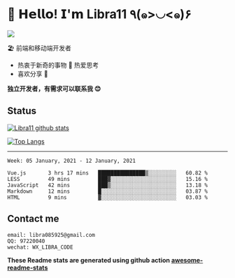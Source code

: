 # 🥳 𝗛𝗲𝗹𝗹𝗼! 𝗜'𝗺 Libra11 ٩(๑>◡<๑)۶

[![](https://img.shields.io/badge/-@Libra11-%23181717?style=flat-square&logo=github)](https://github.com/Libra11)

🏖 前端和移动端开发者

- 热衷于新奇的事物 🤩 热爱思考
- 喜欢分享 🧐

**独立开发者，有需求可以联系我 😊**

## Status

[![Libra11 github stats](https://github-readme-stats.vercel.app/api?username=Libra11&count_private=true&show_icons=true&theme=radical)](https://github.com/Libra11)

[![Top Langs](https://github-readme-stats.vercel.app/api/top-langs/?username=Libra11&theme=radical)](https://github.com/Libra11)

---

<!--START_SECTION:waka-->
```text
Week: 05 January, 2021 - 12 January, 2021

Vue.js       3 hrs 17 mins   ███████████████▒░░░░░░░░░   60.82 % 
LESS         49 mins         ███▓░░░░░░░░░░░░░░░░░░░░░   15.16 % 
JavaScript   42 mins         ███▒░░░░░░░░░░░░░░░░░░░░░   13.18 % 
Markdown     12 mins         █░░░░░░░░░░░░░░░░░░░░░░░░   03.87 % 
HTML         9 mins          ▓░░░░░░░░░░░░░░░░░░░░░░░░   03.03 % 
```
<!--END_SECTION:waka-->

## Contact me

```text
email: libra085925@gmail.com
QQ: 97220040
wechat: WX_LIBRA_CODE
```

**These Readme stats are generated using github action [awesome-readme-stats](https://github.com/anmol098/waka-readme-stats)**
